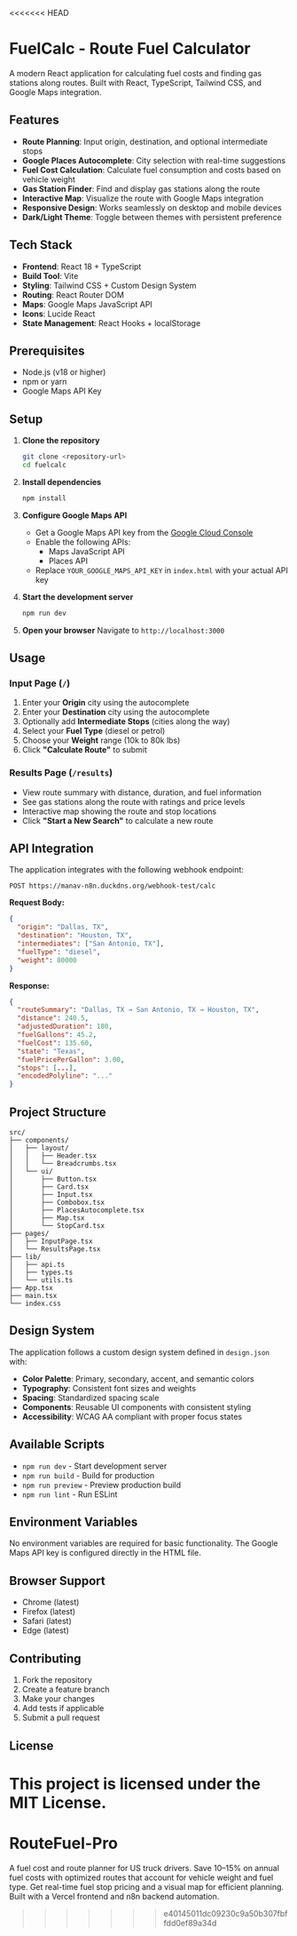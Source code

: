 <<<<<<< HEAD
# FuelCalc - Route Fuel Calculator

A modern React application for calculating fuel costs and finding gas stations along routes. Built with React, TypeScript, Tailwind CSS, and Google Maps integration.

## Features

- **Route Planning**: Input origin, destination, and optional intermediate stops
- **Google Places Autocomplete**: City selection with real-time suggestions
- **Fuel Cost Calculation**: Calculate fuel consumption and costs based on vehicle weight
- **Gas Station Finder**: Find and display gas stations along the route
- **Interactive Map**: Visualize the route with Google Maps integration
- **Responsive Design**: Works seamlessly on desktop and mobile devices
- **Dark/Light Theme**: Toggle between themes with persistent preference

## Tech Stack

- **Frontend**: React 18 + TypeScript
- **Build Tool**: Vite
- **Styling**: Tailwind CSS + Custom Design System
- **Routing**: React Router DOM
- **Maps**: Google Maps JavaScript API
- **Icons**: Lucide React
- **State Management**: React Hooks + localStorage

## Prerequisites

- Node.js (v18 or higher)
- npm or yarn
- Google Maps API Key

## Setup

1. **Clone the repository**
   ```bash
   git clone <repository-url>
   cd fuelcalc
   ```

2. **Install dependencies**
   ```bash
   npm install
   ```

3. **Configure Google Maps API**
   - Get a Google Maps API key from the [Google Cloud Console](https://console.cloud.google.com/)
   - Enable the following APIs:
     - Maps JavaScript API
     - Places API
   - Replace `YOUR_GOOGLE_MAPS_API_KEY` in `index.html` with your actual API key

4. **Start the development server**
   ```bash
   npm run dev
   ```

5. **Open your browser**
   Navigate to `http://localhost:3000`

## Usage

### Input Page (`/`)
1. Enter your **Origin** city using the autocomplete
2. Enter your **Destination** city using the autocomplete
3. Optionally add **Intermediate Stops** (cities along the way)
4. Select your **Fuel Type** (diesel or petrol)
5. Choose your **Weight** range (10k to 80k lbs)
6. Click **"Calculate Route"** to submit

### Results Page (`/results`)
- View route summary with distance, duration, and fuel information
- See gas stations along the route with ratings and price levels
- Interactive map showing the route and stop locations
- Click **"Start a New Search"** to calculate a new route

## API Integration

The application integrates with the following webhook endpoint:
```
POST https://manav-n8n.duckdns.org/webhook-test/calc
```

**Request Body:**
```json
{
  "origin": "Dallas, TX",
  "destination": "Houston, TX",
  "intermediates": ["San Antonio, TX"],
  "fuelType": "diesel",
  "weight": 80000
}
```

**Response:**
```json
{
  "routeSummary": "Dallas, TX → San Antonio, TX → Houston, TX",
  "distance": 240.5,
  "adjustedDuration": 180,
  "fuelGallons": 45.2,
  "fuelCost": 135.60,
  "state": "Texas",
  "fuelPricePerGallon": 3.00,
  "stops": [...],
  "encodedPolyline": "..."
}
```

## Project Structure

```
src/
├── components/
│   ├── layout/
│   │   ├── Header.tsx
│   │   └── Breadcrumbs.tsx
│   └── ui/
│       ├── Button.tsx
│       ├── Card.tsx
│       ├── Input.tsx
│       ├── Combobox.tsx
│       ├── PlacesAutocomplete.tsx
│       ├── Map.tsx
│       └── StopCard.tsx
├── pages/
│   ├── InputPage.tsx
│   └── ResultsPage.tsx
├── lib/
│   ├── api.ts
│   ├── types.ts
│   └── utils.ts
├── App.tsx
├── main.tsx
└── index.css
```

## Design System

The application follows a custom design system defined in `design.json` with:
- **Color Palette**: Primary, secondary, accent, and semantic colors
- **Typography**: Consistent font sizes and weights
- **Spacing**: Standardized spacing scale
- **Components**: Reusable UI components with consistent styling
- **Accessibility**: WCAG AA compliant with proper focus states

## Available Scripts

- `npm run dev` - Start development server
- `npm run build` - Build for production
- `npm run preview` - Preview production build
- `npm run lint` - Run ESLint

## Environment Variables

No environment variables are required for basic functionality. The Google Maps API key is configured directly in the HTML file.

## Browser Support

- Chrome (latest)
- Firefox (latest)
- Safari (latest)
- Edge (latest)

## Contributing

1. Fork the repository
2. Create a feature branch
3. Make your changes
4. Add tests if applicable
5. Submit a pull request

## License

This project is licensed under the MIT License.
=======
# RouteFuel-Pro
A fuel cost and route planner for US truck drivers. Save 10–15% on annual fuel costs with optimized routes that account for vehicle weight and fuel type. Get real-time fuel stop pricing and a visual map for efficient planning. Built with a Vercel frontend and n8n backend automation.
>>>>>>> e40145011dc09230c9a50b307fbffdd0ef89a34d
